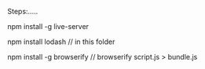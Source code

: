 Steps:.....

npm install -g live-server

npm install lodash // in this folder

npm install -g browserify // browserify script.js > bundle.js
